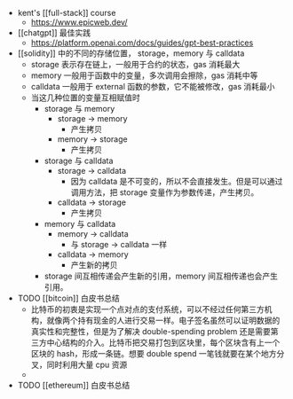 - kent's [[full-stack]] course
	- https://www.epicweb.dev/
- [[chatgpt]] 最佳实践
	- https://platform.openai.com/docs/guides/gpt-best-practices
- [[solidity]] 中的不同的存储位置， storage，memory 与 calldata
	- storage 表示存在链上，一般用于合约的状态，gas 消耗最大
	- memory 一般用于函数中的变量，多次调用会擦除，gas 消耗中等
	- calldata 一般用于 external 函数的参数，它不能被修改，gas 消耗最小
	- 当这几种位置的变量互相赋值时
		- storage 与 memory
			- storage -> memory
				- 产生拷贝
			- memory -> storage
				- 产生拷贝
		- storage 与 calldata
			- storage -> calldata
				- 因为 calldata 是不可变的，所以不会直接发生。但是可以通过调用方法，把 storage 变量作为参数传递，产生拷贝。
			- calldata -> storage
				- 产生拷贝
		- memory 与 calldata
			- memory -> calldata
				- 与 storage -> calldata 一样
			- calldata -> memory
				- 产生新的拷贝
		- storage 间互相传递会产生新的引用，memory 间互相传递也会产生引用。
- TODO [[bitcoin]] 白皮书总结
	- 比特币的初衷是实现一个点对点的支付系统，可以不经过任何第三方机构，就像两个持有现金的人进行交易一样。电子签名虽然可以证明数据的真实性和完整性，但是为了解决 double-spending problem 还是需要第三方中心结构的介入。比特币把交易打包到区块里，每个区块含有上一个区块的 hash，形成一条链。想要 double spend 一笔钱就要在某个地方分叉，同时利用大量 cpu 资源
	-
- TODO [[ethereum]] 白皮书总结